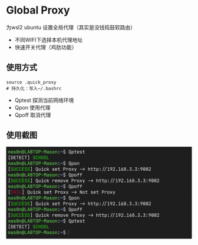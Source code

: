 # Global Proxy

为wsl2 ubuntu 设置全局代理（其实是没钱捣鼓软路由）

- 不同WIFI下选择本机代理地址
- 快速开关代理（鸡肋功能）



## 使用方式

```shell
source .quick_proxy
# 持久化：写入~/.bashrc
```

- Qptest 探测当前网络环境
- Qpon 使用代理
- Qpoff 取消代理

## 使用截图

![](screenshot.png)